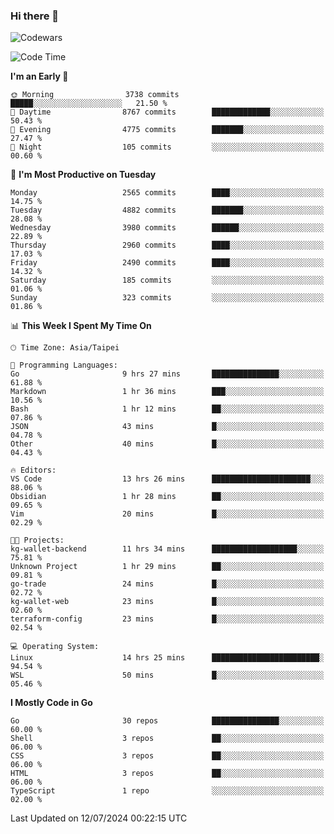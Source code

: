 ### Hi there 👋

![Codewars](https://www.codewars.com/users/omegaatt36/badges/small)

<!--START_SECTION:waka-->
![Code Time](http://img.shields.io/badge/Code%20Time-2%2C600%20hrs%2022%20mins-blue)

**I'm an Early 🐤** 

```text
🌞 Morning                3738 commits        █████░░░░░░░░░░░░░░░░░░░░   21.50 % 
🌆 Daytime                8767 commits        █████████████░░░░░░░░░░░░   50.43 % 
🌃 Evening                4775 commits        ███████░░░░░░░░░░░░░░░░░░   27.47 % 
🌙 Night                  105 commits         ░░░░░░░░░░░░░░░░░░░░░░░░░   00.60 % 
```
📅 **I'm Most Productive on Tuesday** 

```text
Monday                   2565 commits        ████░░░░░░░░░░░░░░░░░░░░░   14.75 % 
Tuesday                  4882 commits        ███████░░░░░░░░░░░░░░░░░░   28.08 % 
Wednesday                3980 commits        ██████░░░░░░░░░░░░░░░░░░░   22.89 % 
Thursday                 2960 commits        ████░░░░░░░░░░░░░░░░░░░░░   17.03 % 
Friday                   2490 commits        ████░░░░░░░░░░░░░░░░░░░░░   14.32 % 
Saturday                 185 commits         ░░░░░░░░░░░░░░░░░░░░░░░░░   01.06 % 
Sunday                   323 commits         ░░░░░░░░░░░░░░░░░░░░░░░░░   01.86 % 
```


📊 **This Week I Spent My Time On** 

```text
🕑︎ Time Zone: Asia/Taipei

💬 Programming Languages: 
Go                       9 hrs 27 mins       ███████████████░░░░░░░░░░   61.88 % 
Markdown                 1 hr 36 mins        ███░░░░░░░░░░░░░░░░░░░░░░   10.56 % 
Bash                     1 hr 12 mins        ██░░░░░░░░░░░░░░░░░░░░░░░   07.86 % 
JSON                     43 mins             █░░░░░░░░░░░░░░░░░░░░░░░░   04.78 % 
Other                    40 mins             █░░░░░░░░░░░░░░░░░░░░░░░░   04.43 % 

🔥 Editors: 
VS Code                  13 hrs 26 mins      ██████████████████████░░░   88.06 % 
Obsidian                 1 hr 28 mins        ██░░░░░░░░░░░░░░░░░░░░░░░   09.65 % 
Vim                      20 mins             █░░░░░░░░░░░░░░░░░░░░░░░░   02.29 % 

🐱‍💻 Projects: 
kg-wallet-backend        11 hrs 34 mins      ███████████████████░░░░░░   75.81 % 
Unknown Project          1 hr 29 mins        ██░░░░░░░░░░░░░░░░░░░░░░░   09.81 % 
go-trade                 24 mins             █░░░░░░░░░░░░░░░░░░░░░░░░   02.72 % 
kg-wallet-web            23 mins             █░░░░░░░░░░░░░░░░░░░░░░░░   02.60 % 
terraform-config         23 mins             █░░░░░░░░░░░░░░░░░░░░░░░░   02.54 % 

💻 Operating System: 
Linux                    14 hrs 25 mins      ████████████████████████░   94.54 % 
WSL                      50 mins             █░░░░░░░░░░░░░░░░░░░░░░░░   05.46 % 
```

**I Mostly Code in Go** 

```text
Go                       30 repos            ███████████████░░░░░░░░░░   60.00 % 
Shell                    3 repos             ██░░░░░░░░░░░░░░░░░░░░░░░   06.00 % 
CSS                      3 repos             ██░░░░░░░░░░░░░░░░░░░░░░░   06.00 % 
HTML                     3 repos             ██░░░░░░░░░░░░░░░░░░░░░░░   06.00 % 
TypeScript               1 repo              ░░░░░░░░░░░░░░░░░░░░░░░░░   02.00 % 
```




 Last Updated on 12/07/2024 00:22:15 UTC
<!--END_SECTION:waka-->

<!--
**omegaatt36/omegaatt36** is a ✨ _special_ ✨ repository because its `README.md` (this file) appears on your GitHub profile.

Here are some ideas to get you started:

- 🔭 I’m currently working on ...
- 🌱 I’m currently learning ...
- 👯 I’m looking to collaborate on ...
- 🤔 I’m looking for help with ...
- 💬 Ask me about ...
- 📫 How to reach me: ...
- 😄 Pronouns: ...
- ⚡ Fun fact: ...
-->
